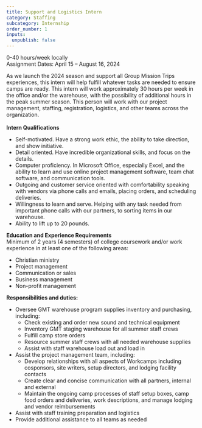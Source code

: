 ```yaml
---
title: Support and Logistics Intern
category: Staffing
subcategory: Internship
order_number: 1
inputs:
  unpublish: false
---
```

0-40 hours/week locally<br>Assignment Dates: April 15 – August 16, 2024

As we launch the 2024 season and support all Group Mission Trips experiences, this intern will help fulfill whatever tasks are needed to ensure camps are ready. This intern will work approximately 30 hours per week in the office and/or the warehouse, with the possibility of additional hours in the peak summer season. This person will work with our project management, staffing, registration, logistics, and other teams across the organization.&nbsp;<br><br>**Intern Qualifications**

* Self-motivated. Have a strong work ethic, the ability to take direction, and show initiative.
* Detail oriented. Have incredible organizational skills, and focus on the details.
* Computer proficiency. In Microsoft Office, especially Excel, and the ability to learn and use online project management software, team chat software, and communication tools.&nbsp;
* Outgoing and customer service oriented with comfortability speaking with vendors via phone calls and emails, placing orders, and scheduling deliveries.&nbsp;
* Willingness to learn and serve. Helping with any task needed from important phone calls with our partners, to sorting items in our warehouse.&nbsp;
* Ability to lift up to 20 pounds.

**Education and Experience Requirements**<br>Minimum of 2 years (4 semesters) of college coursework and/or work experience in at least one of the following areas:

* Christian ministry
* Project management
* Communication or sales
* Business management
* Non-profit management

**Responsibilities and duties:**

* Oversee GMT warehouse program supplies inventory and purchasing, including:&nbsp;
  * Check existing and order new sound and technical equipment
  * Inventory GMT staging warehouse for all summer staff crews
  * Fulfill camp store orders
  * Resource summer staff crews with all needed warehouse supplies
  * Assist with staff warehouse load out and load in
* Assist the project management team, including:
  * Develop relationships with all aspects of Workcamps including cosponsors, site writers, setup directors, and lodging facility contacts&nbsp;
  * Create clear and concise communication with all partners, internal and external
  * Maintain the ongoing camp processes of staff setup boxes, camp food orders and deliveries, work descriptions, and manage lodging and vendor reimbursements
* Assist with staff training preparation and logistics
* Provide additional assistance to all teams as needed